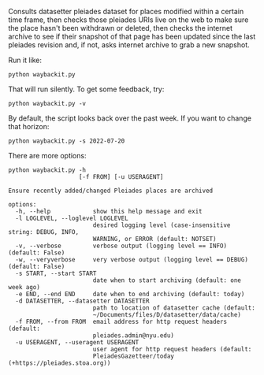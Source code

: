 Consults datasetter pleiades dataset for places modified within a certain time frame, then checks those pleiades URIs live on the web to make sure the place hasn't been withdrawn or deleted, then checks the internet archive to see if their snapshot of that page has been updated since the last pleiades revision and, if not, asks internet archive to grab a new snapshot.

Run it like:

`python waybackit.py`

That will run silently. To get some feedback, try:

`python waybackit.py -v`

By default, the script looks back over the past week. If you want to change that horizon:

`python waybackit.py -s 2022-07-20`

There are more options:

```
python waybackit.py -h
                    [-f FROM] [-u USERAGENT]

Ensure recently added/changed Pleiades places are archived

options:
  -h, --help            show this help message and exit
  -l LOGLEVEL, --loglevel LOGLEVEL
                        desired logging level (case-insensitive string: DEBUG, INFO,
                        WARNING, or ERROR (default: NOTSET)
  -v, --verbose         verbose output (logging level == INFO) (default: False)
  -w, --veryverbose     very verbose output (logging level == DEBUG) (default: False)
  -s START, --start START
                        date when to start archiving (default: one week ago)
  -e END, --end END     date when to end archiving (default: today)
  -d DATASETTER, --datasetter DATASETTER
                        path to location of datasetter cache (default:
                        ~/Documents/files/D/datasetter/data/cache)
  -f FROM, --from FROM  email address for http request headers (default:
                        pleiades.admin@nyu.edu)
  -u USERAGENT, --useragent USERAGENT
                        user agent for http request headers (default:
                        PleiadesGazetteer/today (+https://pleiades.stoa.org))
```
